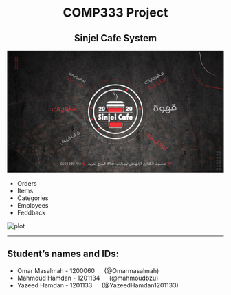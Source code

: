  <H1 align="center" > <strong> COMP333 Project </strong> </H1>

 <H2 align="center" > <strong>Sinjel Cafe System </strong> </H2>
 
 ![](https://github.com/Omarmasalmah/COMP333-Coffe-shop/blob/master/images/basic.jpg)
 
 *  Orders
 *  Items
 *  Categories
 *  Employees
 *  Feddback 
 
![plot](C:\Users\coolnet\Desktop\Java\DataBaseProject\images\basic3.jpg) 
 

***


## Student’s names and IDs:

* Omar Masalmah   - 1200060  &emsp; (@Omarmasalmah) 
* Mahmoud Hamdan  - 1201134  &emsp; (@mahmoudbzu)
* Yazeed Hamdan    - 1201133  &emsp; (@YazeedHamdan1201133)
 


